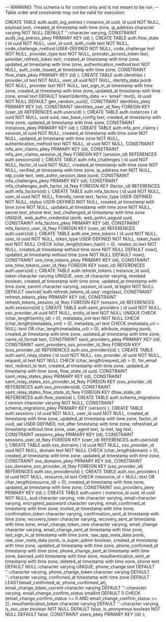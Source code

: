-- WARNING: This schema is for context only and is not meant to be run.
-- Table order and constraints may not be valid for execution.

CREATE TABLE auth.audit_log_entries (
  instance_id uuid,
  id uuid NOT NULL,
  payload json,
  created_at timestamp with time zone,
  ip_address character varying NOT NULL DEFAULT ''::character varying,
  CONSTRAINT audit_log_entries_pkey PRIMARY KEY (id)
);
CREATE TABLE auth.flow_state (
  id uuid NOT NULL,
  user_id uuid,
  auth_code text NOT NULL,
  code_challenge_method USER-DEFINED NOT NULL,
  code_challenge text NOT NULL,
  provider_type text NOT NULL,
  provider_access_token text,
  provider_refresh_token text,
  created_at timestamp with time zone,
  updated_at timestamp with time zone,
  authentication_method text NOT NULL,
  auth_code_issued_at timestamp with time zone,
  CONSTRAINT flow_state_pkey PRIMARY KEY (id)
);
CREATE TABLE auth.identities (
  provider_id text NOT NULL,
  user_id uuid NOT NULL,
  identity_data jsonb NOT NULL,
  provider text NOT NULL,
  last_sign_in_at timestamp with time zone,
  created_at timestamp with time zone,
  updated_at timestamp with time zone,
  email text DEFAULT lower((identity_data ->> 'email'::text)),
  id uuid NOT NULL DEFAULT gen_random_uuid(),
  CONSTRAINT identities_pkey PRIMARY KEY (id),
  CONSTRAINT identities_user_id_fkey FOREIGN KEY (user_id) REFERENCES auth.users(id)
);
CREATE TABLE auth.instances (
  id uuid NOT NULL,
  uuid uuid,
  raw_base_config text,
  created_at timestamp with time zone,
  updated_at timestamp with time zone,
  CONSTRAINT instances_pkey PRIMARY KEY (id)
);
CREATE TABLE auth.mfa_amr_claims (
  session_id uuid NOT NULL,
  created_at timestamp with time zone NOT NULL,
  updated_at timestamp with time zone NOT NULL,
  authentication_method text NOT NULL,
  id uuid NOT NULL,
  CONSTRAINT mfa_amr_claims_pkey PRIMARY KEY (id),
  CONSTRAINT mfa_amr_claims_session_id_fkey FOREIGN KEY (session_id) REFERENCES auth.sessions(id)
);
CREATE TABLE auth.mfa_challenges (
  id uuid NOT NULL,
  factor_id uuid NOT NULL,
  created_at timestamp with time zone NOT NULL,
  verified_at timestamp with time zone,
  ip_address inet NOT NULL,
  otp_code text,
  web_authn_session_data jsonb,
  CONSTRAINT mfa_challenges_pkey PRIMARY KEY (id),
  CONSTRAINT mfa_challenges_auth_factor_id_fkey FOREIGN KEY (factor_id) REFERENCES auth.mfa_factors(id)
);
CREATE TABLE auth.mfa_factors (
  id uuid NOT NULL,
  user_id uuid NOT NULL,
  friendly_name text,
  factor_type USER-DEFINED NOT NULL,
  status USER-DEFINED NOT NULL,
  created_at timestamp with time zone NOT NULL,
  updated_at timestamp with time zone NOT NULL,
  secret text,
  phone text,
  last_challenged_at timestamp with time zone UNIQUE,
  web_authn_credential jsonb,
  web_authn_aaguid uuid,
  CONSTRAINT mfa_factors_pkey PRIMARY KEY (id),
  CONSTRAINT mfa_factors_user_id_fkey FOREIGN KEY (user_id) REFERENCES auth.users(id)
);
CREATE TABLE auth.one_time_tokens (
  id uuid NOT NULL,
  user_id uuid NOT NULL,
  token_type USER-DEFINED NOT NULL,
  token_hash text NOT NULL CHECK (char_length(token_hash) > 0),
  relates_to text NOT NULL,
  created_at timestamp without time zone NOT NULL DEFAULT now(),
  updated_at timestamp without time zone NOT NULL DEFAULT now(),
  CONSTRAINT one_time_tokens_pkey PRIMARY KEY (id),
  CONSTRAINT one_time_tokens_user_id_fkey FOREIGN KEY (user_id) REFERENCES auth.users(id)
);
CREATE TABLE auth.refresh_tokens (
  instance_id uuid,
  token character varying UNIQUE,
  user_id character varying,
  revoked boolean,
  created_at timestamp with time zone,
  updated_at timestamp with time zone,
  parent character varying,
  session_id uuid,
  id bigint NOT NULL DEFAULT nextval('auth.refresh_tokens_id_seq'::regclass),
  CONSTRAINT refresh_tokens_pkey PRIMARY KEY (id),
  CONSTRAINT refresh_tokens_session_id_fkey FOREIGN KEY (session_id) REFERENCES auth.sessions(id)
);
CREATE TABLE auth.saml_providers (
  id uuid NOT NULL,
  sso_provider_id uuid NOT NULL,
  entity_id text NOT NULL UNIQUE CHECK (char_length(entity_id) > 0),
  metadata_xml text NOT NULL CHECK (char_length(metadata_xml) > 0),
  metadata_url text CHECK (metadata_url = NULL::text OR char_length(metadata_url) > 0),
  attribute_mapping jsonb,
  created_at timestamp with time zone,
  updated_at timestamp with time zone,
  name_id_format text,
  CONSTRAINT saml_providers_pkey PRIMARY KEY (id),
  CONSTRAINT saml_providers_sso_provider_id_fkey FOREIGN KEY (sso_provider_id) REFERENCES auth.sso_providers(id)
);
CREATE TABLE auth.saml_relay_states (
  id uuid NOT NULL,
  sso_provider_id uuid NOT NULL,
  request_id text NOT NULL CHECK (char_length(request_id) > 0),
  for_email text,
  redirect_to text,
  created_at timestamp with time zone,
  updated_at timestamp with time zone,
  flow_state_id uuid,
  CONSTRAINT saml_relay_states_pkey PRIMARY KEY (id),
  CONSTRAINT saml_relay_states_sso_provider_id_fkey FOREIGN KEY (sso_provider_id) REFERENCES auth.sso_providers(id),
  CONSTRAINT saml_relay_states_flow_state_id_fkey FOREIGN KEY (flow_state_id) REFERENCES auth.flow_state(id)
);
CREATE TABLE auth.schema_migrations (
  version character varying NOT NULL,
  CONSTRAINT schema_migrations_pkey PRIMARY KEY (version)
);
CREATE TABLE auth.sessions (
  id uuid NOT NULL,
  user_id uuid NOT NULL,
  created_at timestamp with time zone,
  updated_at timestamp with time zone,
  factor_id uuid,
  aal USER-DEFINED,
  not_after timestamp with time zone,
  refreshed_at timestamp without time zone,
  user_agent text,
  ip inet,
  tag text,
  CONSTRAINT sessions_pkey PRIMARY KEY (id),
  CONSTRAINT sessions_user_id_fkey FOREIGN KEY (user_id) REFERENCES auth.users(id)
);
CREATE TABLE auth.sso_domains (
  id uuid NOT NULL,
  sso_provider_id uuid NOT NULL,
  domain text NOT NULL CHECK (char_length(domain) > 0),
  created_at timestamp with time zone,
  updated_at timestamp with time zone,
  CONSTRAINT sso_domains_pkey PRIMARY KEY (id),
  CONSTRAINT sso_domains_sso_provider_id_fkey FOREIGN KEY (sso_provider_id) REFERENCES auth.sso_providers(id)
);
CREATE TABLE auth.sso_providers (
  id uuid NOT NULL,
  resource_id text CHECK (resource_id = NULL::text OR char_length(resource_id) > 0),
  created_at timestamp with time zone,
  updated_at timestamp with time zone,
  CONSTRAINT sso_providers_pkey PRIMARY KEY (id)
);
CREATE TABLE auth.users (
  instance_id uuid,
  id uuid NOT NULL,
  aud character varying,
  role character varying,
  email character varying,
  encrypted_password character varying,
  email_confirmed_at timestamp with time zone,
  invited_at timestamp with time zone,
  confirmation_token character varying,
  confirmation_sent_at timestamp with time zone,
  recovery_token character varying,
  recovery_sent_at timestamp with time zone,
  email_change_token_new character varying,
  email_change character varying,
  email_change_sent_at timestamp with time zone,
  last_sign_in_at timestamp with time zone,
  raw_app_meta_data jsonb,
  raw_user_meta_data jsonb,
  is_super_admin boolean,
  created_at timestamp with time zone,
  updated_at timestamp with time zone,
  phone_confirmed_at timestamp with time zone,
  phone_change_sent_at timestamp with time zone,
  banned_until timestamp with time zone,
  reauthentication_sent_at timestamp with time zone,
  deleted_at timestamp with time zone,
  phone text DEFAULT NULL::character varying UNIQUE,
  phone_change text DEFAULT ''::character varying,
  phone_change_token character varying DEFAULT ''::character varying,
  confirmed_at timestamp with time zone DEFAULT LEAST(email_confirmed_at, phone_confirmed_at),
  email_change_token_current character varying DEFAULT ''::character varying,
  email_change_confirm_status smallint DEFAULT 0 CHECK (email_change_confirm_status >= 0 AND email_change_confirm_status <= 2),
  reauthentication_token character varying DEFAULT ''::character varying,
  is_sso_user boolean NOT NULL DEFAULT false,
  is_anonymous boolean NOT NULL DEFAULT false,
  CONSTRAINT users_pkey PRIMARY KEY (id)
);